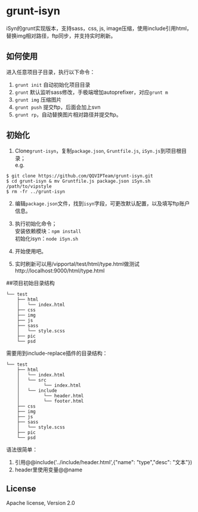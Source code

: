 grunt-isyn
==========

iSyn的grunt实现版本，支持sass，css, js, image压缩，使用include引用html，替换img相对路径，ftp同步，并支持实时刷新。

## 如何使用
进入任意项目子目录，执行以下命令：

1. `grunt init` 自动初始化项目目录
2. `grunt` 默认监听sass修改，手极端增加autoprefixer，对应`grunt m`
3. `grunt img` 压缩图片
4. `grunt push` 提交ftp，后面会加上svn
4. `grunt rp`，自动替换图片相对路径并提交ftp。


## 初始化
1. Clone`grunt-isyn`，复制`package.json`, `Gruntfile.js`, `iSyn.js`到项目根目录；  
e.g.  
```
$ git clone https://github.com/QQVIPTeam/grunt-isyn.git
$ cd grunt-isyn & mv Gruntfile.js package.json iSyn.sh /path/to/vipstyle
$ rm -fr ../grunt-isyn
```

2. 编辑`package.json`文件，找到`isyn`字段，可更改默认配置，以及填写ftp账户信息。

3. 执行初始化命令；  
安装依赖模块：`npm install`  
初始化isyn：`node iSyn.sh`
4. 开始使用吧。
5. 实时刷新可以用/vipportal/test/html/type.html做测试http://localhost:9000/html/type.html



##项目初始目录结构
```
└── test
    ├── html
    │   └── index.html
    ├── css
    ├── img
    ├── js
    ├── sass
    │   └── style.scss
    ├── pic
    └── psd
```
需要用到include-replace插件的目录结构：

```
└── test
    ├── html
    │   └── index.html
    │   └── src
    │  		  └── index.html
    │   └── include
   	│ 		  └── header.html
   	│ 		  └── footer.html
    ├── css
    ├── img
    ├── js
    ├── sass
    │   └── style.scss
    ├── pic
    └── psd
```
语法很简单：

1. 引用@@include('../include/header.html',{"name": "type","desc": "文本"})
2. header里使用变量@@name


## License
Apache license, Version 2.0
